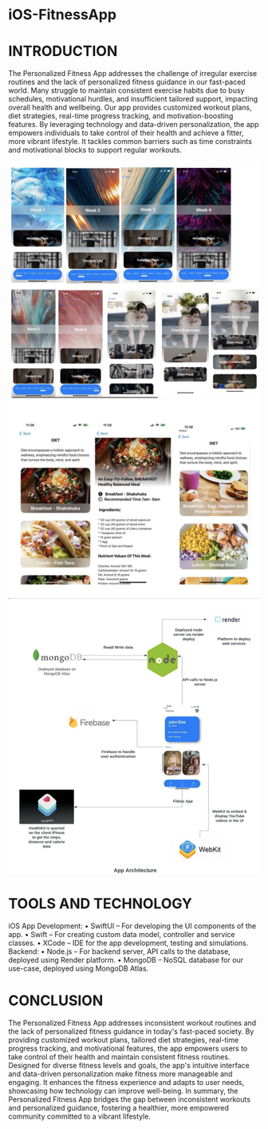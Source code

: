 # iOS-FitnessApp

# INTRODUCTION
The Personalized Fitness App addresses the challenge of irregular exercise routines and the lack of personalized fitness guidance in our fast-paced world. Many struggle to maintain consistent exercise habits due to busy schedules, motivational hurdles, and insufficient tailored support, impacting overall health and wellbeing. Our app provides customized workout plans, diet strategies, real-time progress tracking, and motivation-boosting features. By leveraging technology and data-driven personalization, the app empowers individuals to take control of their health and achieve a fitter, more vibrant lifestyle. It tackles common barriers such as time constraints and motivational blocks to support regular workouts.

![App Screenshot](Images/img1.png)
![App Screenshot](Images/img2.png)
![App Screenshot](Images/img3.png)

# TOOLS AND TECHNOLOGY
iOS App Development:
• SwiftUI – For developing the UI components of the app.
• Swift – For creating custom data model, controller and service classes.
• XCode – IDE for the app development, testing and simulations.
Backend:
• Node.js – For backend server, API calls to the database, deployed using Render platform.
• MongoDB – NoSQL database for our use-case, deployed using MongoDB Atlas.


# CONCLUSION
The Personalized Fitness App addresses inconsistent workout routines and the lack of personalized fitness guidance in today's fast-paced society. By providing customized workout plans, tailored diet strategies, real-time progress tracking, and motivational features, the app empowers users to take control of their health and maintain consistent fitness routines.
Designed for diverse fitness levels and goals, the app's intuitive interface and data-driven personalization make fitness more manageable and engaging. It enhances the fitness experience and adapts to user needs, showcasing how technology can improve well-being.
In summary, the Personalized Fitness App bridges the gap between inconsistent workouts and personalized guidance, fostering a healthier, more empowered community committed to a vibrant lifestyle.

